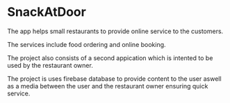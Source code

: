 # SnackAtDoor

The app helps small restaurants to provide online service to the customers.

The services include food ordering and online booking.

The project also consists of a second appication which is intented to be used by the restaurant owner.

The project is uses firebase database to provide content to the user aswell as a media between the user and the restaurant owner
ensuring quick service.
